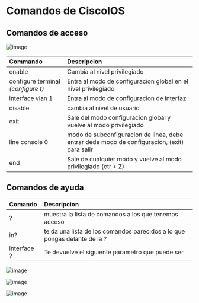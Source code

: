 # Comandos de CiscoIOS

##  Comandos de acceso
![image](https://github.com/user-attachments/assets/9d5a41f7-0c24-47d6-854e-8d80cce5a0a2)

| Commando                                                         | Descripcion                                             |
|:----------------------------------------------------------------|:---------------------------------------------------------|
| enable                                                          | Cambia al nivel privilegiado                             |
| configure terminal *(configure t)*                              | Entra al modo de configuracion global en el nivel privilegiado|
| interface vlan 1                                                | Entra al modo de configuracion de Interfaz               |
| disable                                                         | cambia al nivel de usuario                               |
| exit                                                            | Sale del modo configuracion global y vuelve al modo privilegiado|
| line console 0                                                  | modo de subconfiguracion de linea, debe entrar dede modo de configuracion, (exit) para salir|
| end                                                             | Sale de cualquier modo y vuelve al modo privilegiado (ctr + Z)  |

## Comandos de ayuda

| Comando                                                         | Descripcion                                              |
|:----------------------------------------------------------------|:---------------------------------------------------------|
| ?                                                               | muestra la lista de comandos a los que tenemos acceso    |
| in?                                                             | te da una lista de los comandos parecidos a lo que pongas delante de la ?|
| interface ?                                                     | Te devuelve el siguiente parametro que puede ser         |

![image](https://github.com/user-attachments/assets/8ea0c385-ab9d-49a3-bfcc-9977898723c7)

![image](https://github.com/user-attachments/assets/0605646e-c78c-44cf-9e2d-7a7a57ee8bc4)

![image](https://github.com/user-attachments/assets/94684deb-f5c0-470f-8ca2-8a60852f268a)
